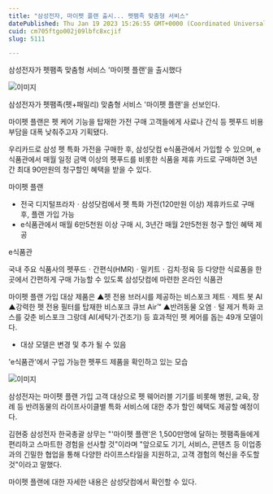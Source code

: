```yaml
---
title: "삼성전자, 마이펫 플랜 출시... 펫팸족 맞춤형 서비스"
datePublished: Thu Jan 19 2023 15:26:55 GMT+0000 (Coordinated Universal Time)
cuid: cm705ftgo002j09lbfc8xcjif
slug: 5111

---
```



삼성전자가 펫팸족 맞춤형 서비스 '마이펫 플랜'을 출시했다

![이미지](https://cdn.hashnode.com/res/hashnode/image/upload/v1739258218104/15bad097-e51d-4764-b2ff-8e608a3588f1.png)

삼성전자가 펫팸족(펫+패밀리) 맞춤형 서비스 '마이펫 플랜'을 선보인다.

마이펫 플랜은 펫 케어 기능을 탑재한 가전 구매 고객들에게 사료나 간식 등 펫푸드 비용 부담을 대폭 낮춰주고자 기획됐다.

우리카드로 삼성 펫 특화 가전을 구매한 후, 삼성닷컴 e식품관에서 가입할 수 있으며, e식품관에서 매월 일정 금액 이상의 펫푸드를 비롯한 식품을 제휴 카드로 구매하면 3년 간 최대 90만원의 청구할인 혜택을 받을 수 있다.

마이펫 플랜

- 전국 디지털프라자ㆍ삼성닷컴에서 펫 특화 가전(120만원 이상) 제휴카드로 구매 후, 플랜 가입 가능
- e식품관에서 매월 6만5천원 이상 구매 시, 3년간 매월 2만5천원 청구 할인 혜택 제공

e식품관

국내 주요 식품사의 펫푸드ㆍ간편식(HMR)ㆍ밀키트ㆍ김치·정육 등 다양한 식료품을 한 곳에서 간편하게 구매 가능할 수 있도록 삼성닷컴에 마련한 온라인 식품관

마이펫 플랜 가입 대상 제품은 ▲펫 전용 브러시를 제공하는 비스포크 제트ㆍ제트 봇 AI ▲강력한 펫 전용 필터를 탑재한 비스포크 큐브 Air™ ▲반려동물 오염ㆍ털 제거 특화 코스를 갖춘 비스포크 그랑데 AI(세탁기·건조기) 등 효과적인 펫 케어를 돕는 49개 모델이다.

* 대상 모델은 변경 및 추가 될 수 있음

'e식품관'에서 구입 가능한 펫푸드 제품을 확인하고 있는 모습

![이미지](https://cdn.hashnode.com/res/hashnode/image/upload/v1739258220468/765f2b27-4463-4a7f-9914-c947e849d51d.png)

삼성전자는 마이펫 플랜 가입 고객 대상으로 펫 웨어러블 기기를 비롯해 병원, 교육, 장례 등 반려동물의 라이프사이클별 특화 서비스에 대한 추가 할인 혜택도 제공할 예정이다.

김현중 삼성전자 한국총괄 상무는 "'마이펫 플랜'은 1,500만명에 달하는 펫팸족들에게 편리하고 스마트한 경험을 선사할 것"이라며 "앞으로도 기기, 서비스, 콘텐츠 등 이업종과의 긴밀한 협업을 통해 다양한 라이프스타일을 지원하고, 고객 경험의 혁신을 주도할 것"이라고 말했다.

마이펫 플랜에 대한 자세한 내용은 삼성닷컴에서 확인할 수 있다.